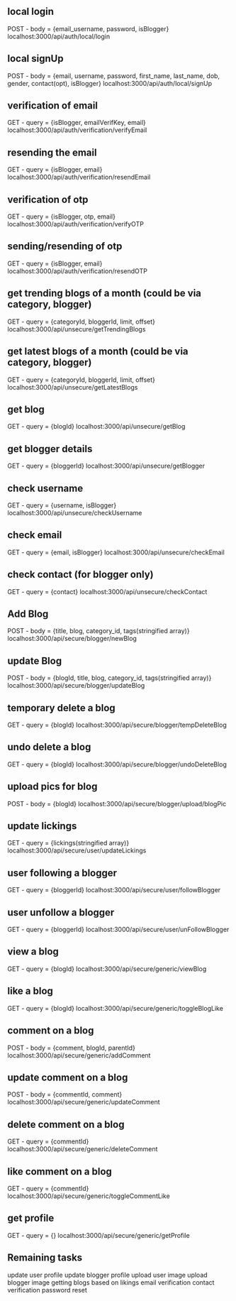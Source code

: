 ## local login
POST - body = {email_username, password, isBlogger}
localhost:3000/api/auth/local/login
## local signUp
 POST - body = {email, username, password, first_name, last_name, dob, gender, contact(opt), isBlogger}
localhost:3000/api/auth/local/signUp

## verification of email 
GET - query = {isBlogger, emailVerifKey, email}
localhost:3000/api/auth/verification/verifyEmail
## resending the email
GET - query = {isBlogger, email}
localhost:3000/api/auth/verification/resendEmail
## verification of otp
GET - query = {isBlogger, otp, email}
localhost:3000/api/auth/verification/verifyOTP
## sending/resending of otp
GET - query = {isBlogger, email}
localhost:3000/api/auth/verification/resendOTP

## get trending blogs of a month (could be via category, blogger)
GET - query = {categoryId, bloggerId, limit, offset} 
localhost:3000/api/unsecure/getTrendingBlogs
## get latest blogs of a month (could be via category, blogger)
GET - query = {categoryId, bloggerId, limit, offset} 
localhost:3000/api/unsecure/getLatestBlogs
## get blog
GET - query = {blogId} 
localhost:3000/api/unsecure/getBlog
## get blogger details
GET - query = {bloggerId} 
localhost:3000/api/unsecure/getBlogger

## check username
GET - query = {username, isBlogger} 
localhost:3000/api/unsecure/checkUsername
## check email
GET - query = {email, isBlogger} 
localhost:3000/api/unsecure/checkEmail
## check contact (for blogger only)
GET - query = {contact} 
localhost:3000/api/unsecure/checkContact


## Add Blog      
POST - body = {title, blog, category_id, tags(stringified array)}
localhost:3000/api/secure/blogger/newBlog
## update Blog      
POST - body = {blogId, title, blog, category_id, tags(stringified array)}
localhost:3000/api/secure/blogger/updateBlog
## temporary delete a blog   
GET - query = {blogId}
localhost:3000/api/secure/blogger/tempDeleteBlog
## undo delete a blog   
GET - query = {blogId}
localhost:3000/api/secure/blogger/undoDeleteBlog
## upload pics for blog      
POST - body = {blogId}
localhost:3000/api/secure/blogger/upload/blogPic

## update lickings      
GET - query = {lickings(stringified array)}
localhost:3000/api/secure/user/updateLickings
## user following a blogger      
GET - query = {bloggerId}
localhost:3000/api/secure/user/followBlogger
## user unfollow a blogger      
GET - query = {bloggerId}
localhost:3000/api/secure/user/unFollowBlogger


## view a blog      
GET - query = {blogId}
localhost:3000/api/secure/generic/viewBlog
## like a blog      
GET - query = {blogId}
localhost:3000/api/secure/generic/toggleBlogLike
## comment on a blog    
POST - body = {comment, blogId, parentId}
localhost:3000/api/secure/generic/addComment
## update comment on a blog    
POST - body = {commentId, comment}
localhost:3000/api/secure/generic/updateComment
## delete comment on a blog    
GET - query = {commentId}
localhost:3000/api/secure/generic/deleteComment
## like comment on a blog    
GET - query = {commentId}
localhost:3000/api/secure/generic/toggleCommentLike
## get profile
GET - query = {}
localhost:3000/api/secure/generic/getProfile


## Remaining tasks
update user profile
update blogger profile
upload user image
upload blogger image
getting blogs based on likings
email verification
contact verification
password reset

